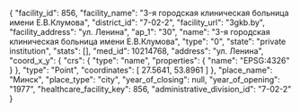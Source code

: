 {
    "facility_id": 856,
    "facility_name": "3-я городская клиническая больница имени Е.В.Клумова",
    "district_id": "7-02-2",
    "facility_url": "3gkb.by",
    "facility_address": "ул. Ленина",
    "ap_1": "30",
    "name": "3-я городская клиническая больница имени Е.В.Клумова",
    "type": "0",
    "state": "private institution",
    "stats": [],
    "med_id": 10214768,
    "address": "ул. Ленина",
    "coord_x_y": {
        "crs": {
            "type": "name",
            "properties": {
                "name": "EPSG:4326"
            }
        },
        "type": "Point",
        "coordinates": [
            27.5641,
            53.8961
        ]
    },
    "place_name": "Минск",
    "place_type": "city",
    "year_of_closing": null,
    "year_of_opening": "1977",
    "healthcare_facility_key": 856,
    "administrative_division_id": "7-02-2"
}